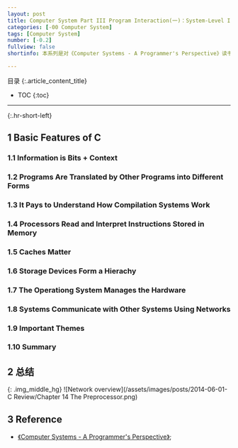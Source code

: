 ```yaml
---
layout: post
title: Computer System Part III Program Interaction(一)：System-Level IO
categories: [-00 Computer System]
tags: [Computer System]
number: [-0.2]
fullview: false
shortinfo: 本系列是对《Computer Systems - A Programmer's Perspective》读书总结，作为计算机科学其他课程的基础。本文是第2篇笔记-概述。

---
```

目录
{:.article_content_title}


* TOC
{:toc}

---
{:.hr-short-left}

## 1 Basic Features of C ##

### 1.1 Information is Bits + Context ###

### 1.2 Programs Are Translated by Other Programs into Different Forms ###

### 1.3 It Pays to Understand How Compilation Systems Work ##

### 1.4 Processors Read and Interpret Instructions Stored in Memory ###

### 1.5 Caches Matter ###

### 1.6 Storage Devices Form a Hierachy ###

### 1.7 The Operationg System Manages the Hardware ###

### 1.8 Systems Communicate with Other Systems Using Networks ###

### 1.9 Important Themes ###

### 1.10 Summary ###

## 2 总结 ##

{: .img_middle_hg}
![Network overview](/assets/images/posts/2014-06-01-C Review/Chapter 14 The Preprocessor.png)


## 3 Reference ##

- [《Computer Systems - A Programmer's Perspective》](https://www.amazon.com/Computer-Systems-Programmers-Perspective-2nd/dp/0136108040);





